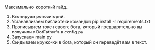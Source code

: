 Максимально, короткий гайд..
1. Клонируем репозиторий.
2. Устанавливаем библиотеки командой pip install -r requirements.txt
3. Прописываем токен своего бота, который предварительно вы получили у BotFather'а в config.py
4. Запускаем main.py
5. Скидываем кружочки в бота, который он переведёт вам в текст.

